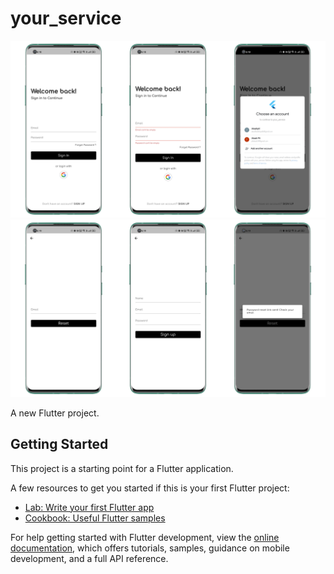 # your_service
![alt text](https://github.com/Akash-ptl/your_service/blob/master/res/1.png)
![alt text](https://github.com/Akash-ptl/your_service/blob/master/res/2.png)

A new Flutter project.

## Getting Started

This project is a starting point for a Flutter application.

A few resources to get you started if this is your first Flutter project:

- [Lab: Write your first Flutter app](https://docs.flutter.dev/get-started/codelab)
- [Cookbook: Useful Flutter samples](https://docs.flutter.dev/cookbook)

For help getting started with Flutter development, view the
[online documentation](https://docs.flutter.dev/), which offers tutorials,
samples, guidance on mobile development, and a full API reference.
